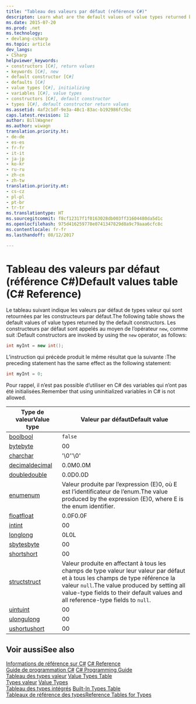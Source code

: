 ```yaml
---
title: "Tableau des valeurs par défaut (référence C#)"
descripton: Learn what are the default values of value types returned by the default constructors.
ms.date: 2015-07-20
ms.prod: .net
ms.technology:
- devlang-csharp
ms.topic: article
dev_langs:
- CSharp
helpviewer_keywords:
- constructors [C#], return values
- keywords [C#], new
- default constructor [C#]
- defaults [C#]
- value types [C#], initializing
- variables [C#], value types
- constructors [C#], default constructor
- types [C#], default constructor return values
ms.assetid: 4af2c1df-9e3a-48c1-83ac-b192986fc5bc
caps.latest.revision: 12
author: BillWagner
ms.author: wiwagn
translation.priority.ht:
- de-de
- es-es
- fr-fr
- it-it
- ja-jp
- ko-kr
- ru-ru
- zh-cn
- zh-tw
translation.priority.mt:
- cs-cz
- pl-pl
- pt-br
- tr-tr
ms.translationtype: HT
ms.sourcegitcommit: f8cf12317f1f0163028db003ff31604480da5d1c
ms.openlocfilehash: 975d416259778e0741347829d8a9c79aaa6cfc8c
ms.contentlocale: fr-fr
ms.lasthandoff: 08/12/2017

---
```

# <a name="default-values-table-c-reference"></a><span data-ttu-id="05c5e-102">Tableau des valeurs par défaut (référence C#)</span><span class="sxs-lookup"><span data-stu-id="05c5e-102">Default values table (C# Reference)</span></span>
<span data-ttu-id="05c5e-103">Le tableau suivant indique les valeurs par défaut de types valeur qui sont retournées par les constructeurs par défaut.</span><span class="sxs-lookup"><span data-stu-id="05c5e-103">The following table shows the default values of value types returned by the default constructors.</span></span> <span data-ttu-id="05c5e-104">Les constructeurs par défaut sont appelés au moyen de l’opérateur `new`, comme suit :</span><span class="sxs-lookup"><span data-stu-id="05c5e-104">Default constructors are invoked by using the `new` operator, as follows:</span></span>

```csharp
int myInt = new int();
```

<span data-ttu-id="05c5e-105">L’instruction qui précède produit le même résultat que la suivante :</span><span class="sxs-lookup"><span data-stu-id="05c5e-105">The preceding statement has the same effect as the following statement:</span></span>

```csharp
int myInt = 0;
```

<span data-ttu-id="05c5e-106">Pour rappel, il n’est pas possible d’utiliser en C# des variables qui n’ont pas été initialisées.</span><span class="sxs-lookup"><span data-stu-id="05c5e-106">Remember that using uninitialized variables in C# is not allowed.</span></span>

|<span data-ttu-id="05c5e-107">Type de valeur</span><span class="sxs-lookup"><span data-stu-id="05c5e-107">Value type</span></span>|<span data-ttu-id="05c5e-108">Valeur par défaut</span><span class="sxs-lookup"><span data-stu-id="05c5e-108">Default value</span></span>|
|----------------|-------------------|
|[<span data-ttu-id="05c5e-109">bool</span><span class="sxs-lookup"><span data-stu-id="05c5e-109">bool</span></span>](../../../csharp/language-reference/keywords/bool.md)|`false`|
|[<span data-ttu-id="05c5e-110">byte</span><span class="sxs-lookup"><span data-stu-id="05c5e-110">byte</span></span>](../../../csharp/language-reference/keywords/byte.md)|<span data-ttu-id="05c5e-111">0</span><span class="sxs-lookup"><span data-stu-id="05c5e-111">0</span></span>|
|[<span data-ttu-id="05c5e-112">char</span><span class="sxs-lookup"><span data-stu-id="05c5e-112">char</span></span>](../../../csharp/language-reference/keywords/char.md)|<span data-ttu-id="05c5e-113">'\0'</span><span class="sxs-lookup"><span data-stu-id="05c5e-113">'\0'</span></span>|
|[<span data-ttu-id="05c5e-114">decimal</span><span class="sxs-lookup"><span data-stu-id="05c5e-114">decimal</span></span>](../../../csharp/language-reference/keywords/decimal.md)|<span data-ttu-id="05c5e-115">0.0M</span><span class="sxs-lookup"><span data-stu-id="05c5e-115">0.0M</span></span>|
|[<span data-ttu-id="05c5e-116">double</span><span class="sxs-lookup"><span data-stu-id="05c5e-116">double</span></span>](../../../csharp/language-reference/keywords/double.md)|<span data-ttu-id="05c5e-117">0.0D</span><span class="sxs-lookup"><span data-stu-id="05c5e-117">0.0D</span></span>|
|[<span data-ttu-id="05c5e-118">enum</span><span class="sxs-lookup"><span data-stu-id="05c5e-118">enum</span></span>](../../../csharp/language-reference/keywords/enum.md)|<span data-ttu-id="05c5e-119">Valeur produite par l’expression (E)0, où E est l’identificateur de l’enum.</span><span class="sxs-lookup"><span data-stu-id="05c5e-119">The value produced by the expression (E)0, where E is the enum identifier.</span></span>|
|[<span data-ttu-id="05c5e-120">float</span><span class="sxs-lookup"><span data-stu-id="05c5e-120">float</span></span>](../../../csharp/language-reference/keywords/float.md)|<span data-ttu-id="05c5e-121">0.0F</span><span class="sxs-lookup"><span data-stu-id="05c5e-121">0.0F</span></span>|
|[<span data-ttu-id="05c5e-122">int</span><span class="sxs-lookup"><span data-stu-id="05c5e-122">int</span></span>](../../../csharp/language-reference/keywords/int.md)|<span data-ttu-id="05c5e-123">0</span><span class="sxs-lookup"><span data-stu-id="05c5e-123">0</span></span>|
|[<span data-ttu-id="05c5e-124">long</span><span class="sxs-lookup"><span data-stu-id="05c5e-124">long</span></span>](../../../csharp/language-reference/keywords/long.md)|<span data-ttu-id="05c5e-125">0L</span><span class="sxs-lookup"><span data-stu-id="05c5e-125">0L</span></span>|
|[<span data-ttu-id="05c5e-126">sbyte</span><span class="sxs-lookup"><span data-stu-id="05c5e-126">sbyte</span></span>](../../../csharp/language-reference/keywords/sbyte.md)|<span data-ttu-id="05c5e-127">0</span><span class="sxs-lookup"><span data-stu-id="05c5e-127">0</span></span>|
|[<span data-ttu-id="05c5e-128">short</span><span class="sxs-lookup"><span data-stu-id="05c5e-128">short</span></span>](../../../csharp/language-reference/keywords/short.md)|<span data-ttu-id="05c5e-129">0</span><span class="sxs-lookup"><span data-stu-id="05c5e-129">0</span></span>|
|[<span data-ttu-id="05c5e-130">struct</span><span class="sxs-lookup"><span data-stu-id="05c5e-130">struct</span></span>](../../../csharp/language-reference/keywords/struct.md)|<span data-ttu-id="05c5e-131">Valeur produite en affectant à tous les champs de type valeur leur valeur par défaut et à tous les champs de type référence la valeur `null`.</span><span class="sxs-lookup"><span data-stu-id="05c5e-131">The value produced by setting all value-type fields to their default values and all reference-type fields to `null`.</span></span>|
|[<span data-ttu-id="05c5e-132">uint</span><span class="sxs-lookup"><span data-stu-id="05c5e-132">uint</span></span>](../../../csharp/language-reference/keywords/uint.md)|<span data-ttu-id="05c5e-133">0</span><span class="sxs-lookup"><span data-stu-id="05c5e-133">0</span></span>|
|[<span data-ttu-id="05c5e-134">ulong</span><span class="sxs-lookup"><span data-stu-id="05c5e-134">ulong</span></span>](../../../csharp/language-reference/keywords/ulong.md)|<span data-ttu-id="05c5e-135">0</span><span class="sxs-lookup"><span data-stu-id="05c5e-135">0</span></span>|
|[<span data-ttu-id="05c5e-136">ushort</span><span class="sxs-lookup"><span data-stu-id="05c5e-136">ushort</span></span>](../../../csharp/language-reference/keywords/ushort.md)|<span data-ttu-id="05c5e-137">0</span><span class="sxs-lookup"><span data-stu-id="05c5e-137">0</span></span>|

## <a name="see-also"></a><span data-ttu-id="05c5e-138">Voir aussi</span><span class="sxs-lookup"><span data-stu-id="05c5e-138">See also</span></span>
 <span data-ttu-id="05c5e-139">[Informations de référence sur C#](../../../csharp/language-reference/index.md) </span><span class="sxs-lookup"><span data-stu-id="05c5e-139">[C# Reference](../../../csharp/language-reference/index.md) </span></span>  
 <span data-ttu-id="05c5e-140">[Guide de programmation C#](../../../csharp/programming-guide/index.md) </span><span class="sxs-lookup"><span data-stu-id="05c5e-140">[C# Programming Guide](../../../csharp/programming-guide/index.md) </span></span>  
 <span data-ttu-id="05c5e-141">[Tableau des types valeur](../../../csharp/language-reference/keywords/value-types-table.md) </span><span class="sxs-lookup"><span data-stu-id="05c5e-141">[Value Types Table](../../../csharp/language-reference/keywords/value-types-table.md) </span></span>  
 <span data-ttu-id="05c5e-142">[Types valeur](../../../csharp/language-reference/keywords/value-types.md) </span><span class="sxs-lookup"><span data-stu-id="05c5e-142">[Value Types](../../../csharp/language-reference/keywords/value-types.md) </span></span>  
 <span data-ttu-id="05c5e-143">[Tableau des types intégrés](../../../csharp/language-reference/keywords/built-in-types-table.md) </span><span class="sxs-lookup"><span data-stu-id="05c5e-143">[Built-In Types Table](../../../csharp/language-reference/keywords/built-in-types-table.md) </span></span>  
 [<span data-ttu-id="05c5e-144">Tableaux de référence des types</span><span class="sxs-lookup"><span data-stu-id="05c5e-144">Reference Tables for Types</span></span>](../../../csharp/language-reference/keywords/reference-tables-for-types.md)

